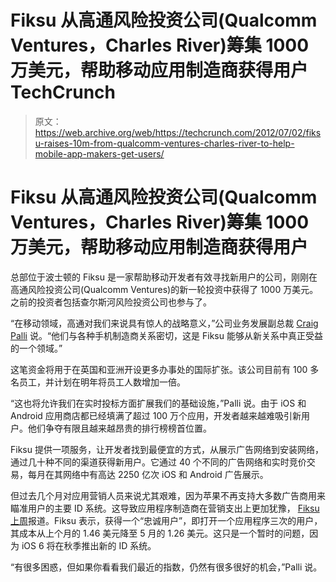 # Fiksu 从高通风险投资公司(Qualcomm Ventures，Charles River)筹集 1000 万美元，帮助移动应用制造商获得用户 TechCrunch

> 原文：<https://web.archive.org/web/https://techcrunch.com/2012/07/02/fiksu-raises-10m-from-qualcomm-ventures-charles-river-to-help-mobile-app-makers-get-users/>

# Fiksu 从高通风险投资公司(Qualcomm Ventures，Charles River)筹集 1000 万美元，帮助移动应用制造商获得用户

总部位于波士顿的 Fiksu 是一家帮助移动开发者有效寻找新用户的公司，刚刚在高通风险投资公司(Qualcomm Ventures)的新一轮投资中获得了 1000 万美元。之前的投资者包括查尔斯河风险投资公司也参与了。

“在移动领域，高通对我们来说具有惊人的战略意义，”公司业务发展副总裁 [Craig Palli](https://web.archive.org/web/20221209092949/https://twitter.com/#!/cpalli) 说。“他们与各种手机制造商关系密切，这是 Fiksu 能够从新关系中真正受益的一个领域。”

这笔资金将用于在英国和亚洲开设更多办事处的国际扩张。该公司目前有 100 多名员工，并计划在明年将员工人数增加一倍。

“这也将允许我们在实时投标方面扩展我们的基础设施，”Palli 说。由于 iOS 和 Android 应用商店都已经填满了超过 100 万个应用，开发者越来越难吸引新用户。他们争夺有限且越来越昂贵的排行榜榜首位置。

Fiksu 提供一项服务，让开发者找到最便宜的方式，从展示广告网络到安装网络，通过几十种不同的渠道获得新用户。它通过 40 个不同的广告网络和实时竞价交易，每月在其网络中有高达 2250 亿次 iOS 和 Android 广告展示。

但过去几个月对应用营销人员来说尤其艰难，因为苹果不再支持大多数广告商用来瞄准用户的主要 ID 系统。这导致应用程序制造商在营销支出上更加犹豫， [Fiksu 上周](https://web.archive.org/web/20221209092949/https://beta.techcrunch.com/2012/06/29/udid-confusion-led-to-pullback-in-app-marketing-spending-last-month-fiksu-says/)报道。Fiksu 表示，获得一个“忠诚用户”，即打开一个应用程序三次的用户，其成本从上个月的 1.46 美元降至 5 月的 1.26 美元。这只是一个暂时的问题，因为 iOS 6 将在秋季推出新的 ID 系统。

“有很多困惑，但如果你看看我们最近的指数，仍然有很多很好的机会，”Palli 说。